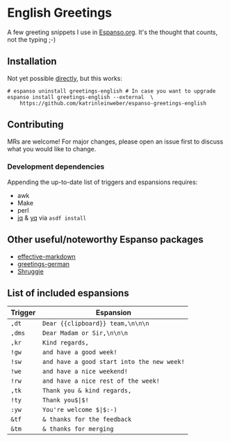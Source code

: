 # English Greetings

A few greeting snippets I use in [Espanso.org](https://espanso.org/). It's the thought that counts, not the typing ;-)

## Installation

Not yet possible [directly](https://espanso.org/docs/packages/#from-a-repository),
but this works:

```shell
# espanso uninstall greetings-english # In case you want to upgrade
espanso install greetings-english --external  \
    https://github.com/katrinleinweber/espanso-greetings-english
```

## Contributing

MRs are welcome! For major changes, please open an issue first to discuss what you would like to change.

### Development dependencies

Appending the up-to-date list of triggers and espansions requires:

- awk
- Make
- perl
- [jq](https://stedolan.github.io/jq/)
  & [yq](https://mikefarah.gitbook.io/yq/)
  via `asdf install`

## Other useful/noteworthy Espanso packages

- [effective-markdown](https://github.com/katrinleinweber/espanso-effective-markdown)
- [greetings-german](https://github.com/katrinleinweber/espanso-greetings-german)
- [Shruggie](https://hub.espanso.org/packages/shruggie/)

## List of included espansions

Trigger | Espansion
------- | ---------
`,dt` | `Dear {{clipboard}} team,\n\n\n`
`,dms` | `Dear Madam or Sir,\n\n\n`
`,kr` | `Kind regards,`
`!gw` | `and have a good week!`
`!sw` | `and have a good start into the new week!`
`!we` | `and have a nice weekend!`
`!rw` | `and have a nice rest of the week!`
`,tk` | `Thank you & kind regards,`
`!ty` | `Thank you$\|$!`
`:yw` | `You're welcome $\|$:-)`
`&tf` | `& thanks for the feedback `
`&tm` | `& thanks for merging `
